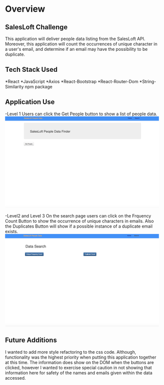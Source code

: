 # Overview

## SalesLoft Challenge 
This application will deliver people data listing from the SalesLoft API. Moreover, this application will count the occurrences of unique character in a user's email, and determine if an email may have the possibility to be duplicate.

## Tech Stack Used
*React
*JavaScript
*Axios
*React-Bootstrap
*React-Router-Dom
*String-Similarity npm package


## Application Use
-Level 1
Users can click the Get People button to show a list of people data. 
![home page](public/assets/images/home.jpeg)

-Level2 and Level 3
On the search page users can click on the Frquency Count Button to show the occurrence of unique characters in emails. Also the Duplicates Button will show if a possible instance of a duplicate email exists.
![data search page](public/assets/images/search_page.jpeg)

## Future Additions
I wanted to add more style refactoring to the css code. Although, functionality was the highest priority when putting this application together at this time. The information does show on the DOM when the buttons are clicked, however I wanted to exercise special caution in not showing that information here for safety of the names and emails given within the data accessed.

